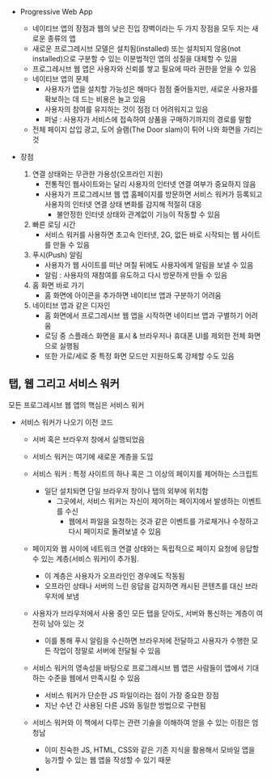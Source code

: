 - Progressive Web App

  - 네이티브 앱의 장점과 웹의 낮은 진입 장벽이라는 두 가지 장점을 모두 지는 새로운 종류의 앱
  - 새로운 프로그레시브 모델은 설치됨(installed) 또는 설치되지 않음(not installed)으로 구분할 수 있는 이분법적인 앱의 성질을 대체할 수 있음
  - 프로그레시브 웹 앱은 사용자와 신뢰를 쌓고 필요에 따라 권한을 얻을 수 있음
  - 네이티브 앱의 문제
    - 사용자가 앱을 설치할 가능성은 해마다 점점 줄어들지만, 새로운 사용자를 확보하는 데 드는 비용은 늘고 있음
    - 사용자의 참여를 유지하는 것이 점점 더 어려워지고 있음
    - 퍼널 : 사용자가 서비스에 접속하여 상품을 구매하기까지의 경로를 말함
  - 전체 페이지 삽입 광고, 도어 슬램(The Door slam)이 튀어 나와 화면을 가리는 것

- 장점
  1. 연결 상태와는 무관한 가용성(오프라인 지원)
     - 전통적인 웹사이트와는 달리 사용자의 인터넷 연결 여부가 중요하지 않음
     - 사용자가 프로그레시브 웹 앱 홈페이지를 방문하면 서비스 워커가 등록되고 사용자의 인터넷 연결 상태 변화를 감지해 적절히 대응
       - 불안정한 인터넷 상태와 관계없이 기능이 작동할 수 있음
  2. 빠른 로딩 시간
     - 서비스 워커를 사용하면 초고속 인터넷, 2G, 없든 바로 시작되는 웹 사이트를 만들 수 있음
  3. 푸시(Push) 알림
     - 사용자가 웹 사이트를 떠난 며칠 뒤에도 사용자에게 알림을 보낼 수 있음
     - 알림 : 사용자의 재참여를 유도하고 다시 방문하게 만들 수 있음
  4. 홈 화면 바로 가기
     - 홈 화면에 아이콘을 추가하면 네이티브 앱과 구분하기 어려움
  5. 네이티브 앱과 같은 디자인
     - 홈 화면에서 프로그레시브 웹 앱을 시작하면 네이티브 앱과 구별하기 어려움
     - 로딩 중 스플래스 화면을 표시 & 브라우저나 휴대폰 UI를 제외한 전체 화면으로 실행됨
     - 또한 가로/세로 중 특정 화면 모드만 지원하도록 강제할 수도 있음

## 탭, 웹 그리고 서비스 워커

모든 프로그레시브 웹 앱의 핵심은 서비스 워커

- 서비스 워커가 나오기 이전 코드

  - 서버 혹은 브라우저 창에서 실행되었음
  - 서비스 워커는 여기에 새로운 계층을 도입
  - 서비스 워커 : 특정 사이트의 하나 혹은 그 이상의 페이지를 제어하는 스크립트

    - 일단 설치되면 단일 브라우저 창이나 탭의 외부에 위치함
      - 그곳에서, 서비스 워커는 자신이 제어하는 페이지에서 발생하는 이벤트를 수신
        - 웹에서 파일을 요청하는 것과 같은 이벤트를 가로채거나 수정하고 다시 페이지로 돌려보낼 수 있음

  - 페이지와 웹 사이에 네트워크 연결 상태와는 독립적으로 페이지 요청에 응답할 수 있는 계층(서비스 워커)이 추가됨.

    - 이 계층은 사용자가 오프라인인 경우에도 작동됨
    - 오프라인 상태나 서버의 느린 응답을 감지하면 캐시된 콘텐츠를 대신 브라우저에 보냄

  - 사용자가 브라우저에서 사용 중인 모든 탭을 닫아도, 서버와 통신하는 계층이 여전히 남아 있는 것

    - 이를 통해 푸시 알림을 수신하면 브라우저에 전달하고 사용자가 수행한 모든 작업이 정말로 서버에 전달될 수 있음

  - 서비스 워커의 영속성을 바탕으로 프로그레시브 웹 앱은 사람들이 앱에서 기대하는 수준을 웹에서 만족시킬 수 있음
    - 서비스 워커가 단순한 JS 파일이라는 점이 가장 중요한 장점
    - 지난 수년 간 사용된 다른 JS와 동일한 방법으로 구현됨
  - 서비스 워커와 이 책에서 다루는 관련 기술을 이해하여 얻을 수 있는 이점은 엄청남
    - 이미 친숙한 JS, HTML, CSS와 같은 기존 지식을 활용해서 모바일 앱을 능가할 수 있는 웹 앱을 작성할 수 있기 때문
    -

